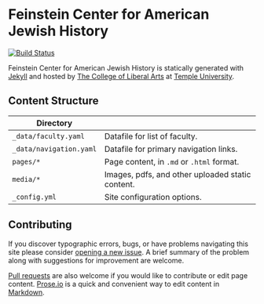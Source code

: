 # Feinstein Center for American Jewish History

[![Build Status][travis-img]][travis]

Feinstein Center for American Jewish History is statically generated with [Jekyll](https://jekyllrb.com) and hosted by [The College of Liberal Arts](https://liberalarts.temple.edu) at [Temple University](https://temple.edu).

## Content Structure

| Directory |  |
| --- | --- |
| ````_data/faculty.yaml```` | Datafile for list of faculty. |
| ````_data/navigation.yaml```` | Datafile for primary   navigation links. |
| ````pages/*```` | Page content, in ````.md```` or ````.html```` format. |
| ````media/*```` | Images, pdfs, and other uploaded static content. |
| ````_config.yml```` | Site configuration options. |

## Contributing

If you discover typographic errors, bugs, or have problems navigating this site please consider [opening a new issue][issue]. A brief summary of the problem along with suggestions for improvement are welcome.

[Pull requests][pr] are also welcome if you would like to contribute or edit page content. [Prose.io][prose] is a quick and convenient way to edit content in [Markdown][md].


[travis]: https://travis-ci.org/TULiberalArts/Feinstein-Center-for-American-Jewish-History
[travis-img]: https://travis-ci.org/TULiberalArts/Feinstein-Center-for-American-Jewish-History.svg?branch=master
[jekyll]: https://https://jekyllrb.com
[issue]: https://github.com/TULiberalArts/Feinstein-Center-for-American-Jewish-History/issues
[pr]: https://help.github.com/articles/about-pull-requests/
[prose]: https://prose.io/#TULiberalArts/Feinstein-Center-for-American-Jewish-History
[md]: http://whatismarkdown.com/

